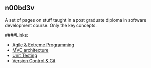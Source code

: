 ## n00bd3v

A set of pages on stuff taught in a post graduate diploma in 
software development course. Only the key concepts.

####Links:
* [Agile & Extreme Programming](software_development/agile_and_extreme_programming/agile_and_extreme_programming.md)
* [MVC architecture](software_development/mvc_architecture/mvc.md)
* [Unit Testing](software_development/unit_testing/unit_testing_and_tdd.md)
* [Version Control & Git](software_development/version_control_and_git/version_control.md)